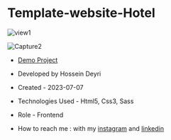 # Template-website-Hotel

![view1](https://github.com/hossein-deyri/Hotel/assets/136192436/842e440d-09de-4ddd-95e9-46bbc16609c0)

![Capture2](https://github.com/hossein-deyri/Hotel/assets/136192436/77d36510-49f3-4be6-9f54-0926537adf04)

- [Demo Project](https://hossein-deyri.github.io/Template-website-Hotel/)

- Developed by Hossein Deyri

- Created - 2023-07-07

- Technologies Used - Html5, Css3, Sass 

- Role - Frontend

- How to reach me : with my [instagram](https://www.instagram.com/hossein.deyri_web) and [linkedin](https://www.linkedin.com/in/hossein-deyri)
